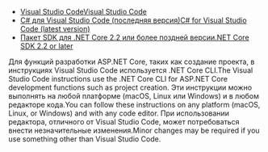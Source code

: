 * [<span data-ttu-id="85a17-101">Visual Studio Code</span><span class="sxs-lookup"><span data-stu-id="85a17-101">Visual Studio Code</span></span>](https://code.visualstudio.com/download)
* [<span data-ttu-id="85a17-102">C# для Visual Studio Code (последняя версия)</span><span class="sxs-lookup"><span data-stu-id="85a17-102">C# for Visual Studio Code (latest version)</span></span>](https://marketplace.visualstudio.com/items?itemName=ms-dotnettools.csharp)
* [<span data-ttu-id="85a17-103">Пакет SDK для .NET Core 2.2 или более поздней версии</span><span class="sxs-lookup"><span data-stu-id="85a17-103">.NET Core SDK 2.2 or later</span></span>](https://dotnet.microsoft.com/download/dotnet-core)

<span data-ttu-id="85a17-104">Для функций разработки ASP.NET Core, таких как создание проекта, в инструкциях Visual Studio Code используется .NET Core CLI.</span><span class="sxs-lookup"><span data-stu-id="85a17-104">The Visual Studio Code instructions use the .NET Core CLI for ASP.NET Core development functions such as project creation.</span></span> <span data-ttu-id="85a17-105">Эти инструкции можно выполнять на любой платформе (macOS, Linux или Windows) и в любом редакторе кода.</span><span class="sxs-lookup"><span data-stu-id="85a17-105">You can follow these instructions on any platform (macOS, Linux, or Windows) and with any code editor.</span></span> <span data-ttu-id="85a17-106">При использовании редактора, отличного от Visual Studio Code, может потребоваться внести незначительные изменения.</span><span class="sxs-lookup"><span data-stu-id="85a17-106">Minor changes may be required if you use something other than Visual Studio Code.</span></span>
